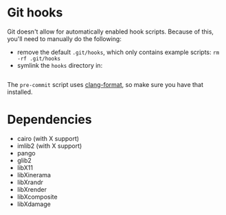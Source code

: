 # Git hooks

Git doesn't allow for automatically enabled hook scripts.
Because of this, you'll need to manually do the following:

  - remove the default `.git/hooks`, which only contains example scripts:
    ```rm -rf .git/hooks```
  - symlink the `hooks` directory in:
    ```ln -s ../hooks .git/hooks

The `pre-commit` script uses
[clang-format](http://clang.llvm.org/docs/ClangFormat.html), so make sure you
have that installed.

# Dependencies

  - cairo (with X support)
  - imlib2 (with X support)
  - pango
  - glib2
  - libX11
  - libXinerama
  - libXrandr
  - libXrender
  - libXcomposite
  - libXdamage
